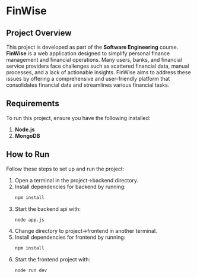 # FinWise

## Project Overview
This project is developed as part of the **Software Engineering** course. **FinWise** is a web application designed to simplify personal finance management and financial operations. Many users, banks, and financial service providers face challenges such as scattered financial data, manual processes, and a lack of actionable insights. FinWise aims to address these issues by offering a comprehensive and user-friendly platform that consolidates financial data and streamlines various financial tasks.

## Requirements
To run this project, ensure you have the following installed:
1. **Node.js**
2. **MongoDB**

## How to Run
Follow these steps to set up and run the project:

1. Open a terminal in the project->backend directory.
2. Install dependencies for backend by running:
   ```sh
   npm install
   ```
3. Start the backend api with:
   ```sh
   node app.js
   ```
4. Change directory to project->frontend in another terminal.
5. Install dependencies for frontend by running:
   ```sh
   npm install
   ```
6. Start the frontend project with:
   ```sh
   node run dev
   ```